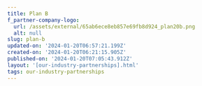```yaml
---
title: Plan B
f_partner-company-logo:
  url: /assets/external/65ab6ece8eb857e69fb8d924_plan20b.png
  alt: null
slug: plan-b
updated-on: '2024-01-20T06:57:21.199Z'
created-on: '2024-01-20T06:21:15.905Z'
published-on: '2024-01-20T07:05:43.912Z'
layout: '[our-industry-partnerships].html'
tags: our-industry-partnerships
---
```



